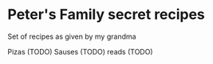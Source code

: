 # Peter's Family secret recipes

Set of recipes as given by my grandma

Pizas (TODO)
Sauses (TODO)
reads (TODO)